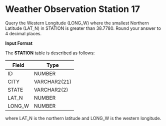 # Weather Observation Station 17

Query the Western Longitude (LONG_W) where the smallest Northern Latitude (LAT_N) in STATION is greater than 38.7780. Round your answer to 4 decimal places.

**Input Format**

The **STATION** table is described as follows:

| Field | Type |
|---|---|
| ID | NUMBER |
| CITY | VARCHAR2(21) |
| STATE | VARCHAR2(2) |
| LAT_N | NUMBER |
| LONG_W | NUMBER |

where LAT_N is the northern latitude and LONG_W is the western longitude.